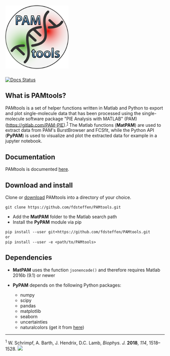 # <img src="docs/source/_static/PAMtools_logo.png" width="200">   

[![Docs Status](https://github.com/fdsteffen/PAMtools/workflows/PAMtools%20docs/badge.svg)](https://github.com/fdsteffen/PAMtools/actions)

What is PAMtools?
-----------------

PAMtools is a set of helper functions written in Matlab and Python to export and plot single-molecule data that has been processed using the single-molecule software package "PIE Analysis with MATLAB" (PAM) (https://gitlab.com/PAM-PIE).<sup>[1](#pymol)</sup> The Matlab functions (**MatPAM**) are used to extract data from PAM's BurstBrowser and FCSfit, while the Python API (**PyPAM**) is used to visualize and plot the extracted data for example in a jupyter notebook.

Documentation
-------------

PAMtools is documented [here](https://fdsteffen.github.io/PAMtools/).


Download and install
--------------------

Clone or [download](https://github.com/fdsteffen/PAMtools/archive/master.zip) PAMtools into a directory of your choice.
```
git clone https://github.com/fdsteffen/PAMtools.git
```

- Add the **MatPAM** folder to the Matlab search path
- Install the **PyPAM** module via pip
```
pip install --user git+https://github.com/fdsteffen/PAMtools.git
or
pip install --user -e <path/to/PAMtools>
```

Dependencies
------------

- **MatPAM** uses the function `jsonencode()` and therefore requires Matlab 2016b (9.1) or newer

- **PyPAM** depends on the following Python packages:

    - numpy
    - scipy
    - pandas
    - matplotlib
    - seaborn
    - uncertainties
    - naturalcolors (get it from [here](https://github.com/fdsteffen/naturalcolors.git))

---
<sup><a name="pymol">1</a></sup> W. Schrimpf, A. Barth, J. Hendrix, D.C. Lamb, *Biophys. J.* **2018**, *114*, 1518–1528. [![](https://img.shields.io/badge/DOI-10.1016/j.bpj.2018.02.035-blue.svg)](https://doi.org/10.1016/j.bpj.2018.02.035)
